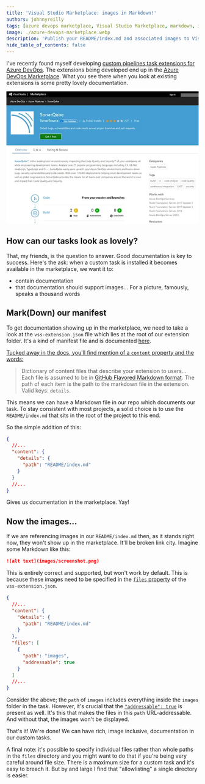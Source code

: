 ```yaml
---
title: 'Visual Studio Marketplace: images in Markdown!'
authors: johnnyreilly
tags: [azure devops marketplace, Visual Studio Marketplace, markdown, images]
image: ./azure-devops-marketplace.webp
description: 'Publish your README/index.md and associated images to Visual Studio Marketplace.'
hide_table_of_contents: false
---
```


I've recently found myself developing [custom pipelines task extensions for Azure DevOps](https://docs.microsoft.com/en-us/azure/devops/extend/develop/add-build-task?view=azure-devops). The extensions being developed end up in the [Azure DevOps Marketplace](https://marketplace.visualstudio.com/azuredevops). What you see there when you look at existing extensions is some pretty lovely documentation.

![screenshot of a rich Markdown powered screen with images in Visual Studio Marketplace](azure-devops-marketplace.webp)

<!--truncate-->

## How can our tasks look as lovely?

That, my friends, is the question to answer. Good documentation is key to success. Here's the ask: when a custom task is installed it becomes available in the marketplace, we want it to:

- contain documentation
- that documentation should support images... For a picture, famously, speaks a thousand words

## Mark(Down) our manifest

To get documentation showing up in the marketplace, we need to take a look at the `vss-extension.json` file which lies at the root of our extension folder. It's a kind of manifest file and is documented [here](https://docs.microsoft.com/en-us/azure/devops/extend/develop/manifest?view=azure-devops).

[Tucked away in the docs, you'll find mention of a `content` property and the words:](https://docs.microsoft.com/en-us/azure/devops/extend/develop/manifest?view=azure-devops#discovery-attributes)

> Dictionary of content files that describe your extension to users... Each file is assumed to be in [GitHub Flavored Markdown format](https://help.github.com/articles/github-flavored-markdown/). The path of each item is the path to the markdown file in the extension. Valid keys: `details`.

This means we can have a Markdown file in our repo which documents our task. To stay consistent with most projects, a solid choice is to use the `README/index.md` that sits in the root of the project to this end.

So the simple addition of this:

```json
{
  //...
  "content": {
    "details": {
      "path": "README/index.md"
    }
  }
  //...
}
```

Gives us documentation in the marketplace. Yay!

## Now the images...

If we are referencing images in our `README/index.md` then, as it stands right now, they won't show up in the marketplace. It'll be broken link city. Imagine some Markdown like this:

```md
![alt text](images/screenshot.png)
```

This is entirely correct and supported, but won't work by default. This is because these images need to be specified in the [`files` property](https://docs.microsoft.com/en-us/azure/devops/extend/develop/manifest?view=azure-devops#files) of the `vss-extension.json`.

```json
{
  //...
  "content": {
    "details": {
      "path": "README/index.md"
    }
  },
  "files": [
    {
      "path": "images",
      "addressable": true
    }
  ]
  //...
}
```

Consider the above; the `path` of `images` includes everything inside the `images` folder in the task. However, it's crucial that the [`"addressable": true`](https://docs.microsoft.com/en-us/azure/devops/extend/develop/manifest?view=azure-devops#properties-1) is present as well. It's this that makes the files in this `path` URL-addressable. And without that, the images won't be displayed.

That's it! We're done! We can have rich, image inclusive, documentation in our custom tasks.

A final note: it's possible to specify individual files rather than whole paths in the `files` directory and you might want to do that if you're being very careful around file size. There is a maximum size for a custom task and it's easy to breach it. But by and large I find that "allowlisting" a single directory is easier.
